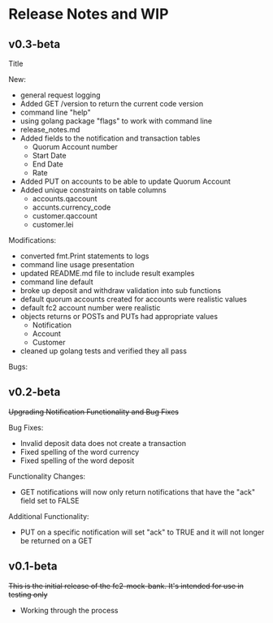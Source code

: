 
# Release Notes and WIP

## v0.3-beta
Title

New:
* general request logging
* Added GET /version to return the current code version
* command line "help"
* using golang package "flags" to work with command line
* release_notes.md
* Added fields to the notification and transaction tables
  * Quorum Account number
  * Start Date
  * End Date
  * Rate
* Added PUT on accounts to be able to update Quorum Account
* Added unique constraints on table columns
  * accounts.qaccount
  * accunts.currency_code
  * customer.qaccount
  * customer.lei

Modifications:
* converted fmt.Print statements to logs
* command line usage presentation
* updated README.md file to include result examples
* command line default
* broke up deposit and withdraw validation into sub functions 
* default quorum accounts created for accounts were realistic values
* default fc2 account number were realistic
* objects returns or POSTs and PUTs had appropriate values
  * Notification
  * Account
  * Customer
* cleaned up golang tests and verified they all pass


Bugs:


 
## v0.2-beta
~~Upgrading Notification Functionality and Bug Fixes~~

Bug Fixes:
* Invalid deposit data does not create a transaction
* Fixed spelling of the word currency
* Fixed spelling of the word deposit

Functionality Changes:
* GET notifications will now only return notifications that have the "ack" field set to FALSE

Additional Functionality:
* PUT on a specific notification will set "ack" to TRUE and it will not longer be returned on a GET


## v0.1-beta
~~This is the initial release of the fc2-mock-bank. It's intended for use in testing only~~
* Working through the process 
